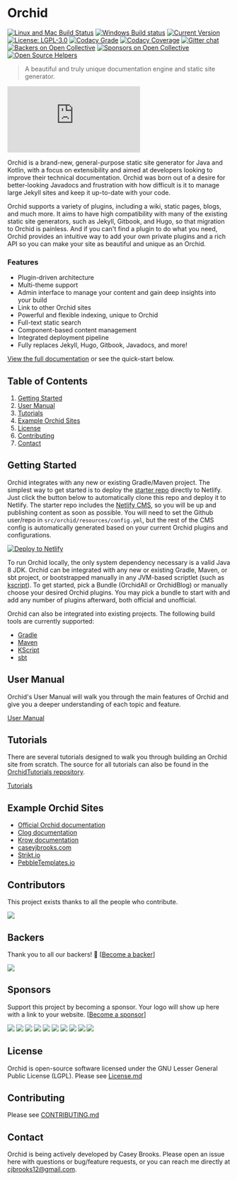 
# Orchid

[![Linux and Mac Build Status](https://travis-ci.org/orchidhq/orchid.svg?branch=dev "Linux and Mac Build Status")](https://travis-ci.org/orchidhq/orchid)
[![Windows Build status](https://ci.appveyor.com/api/projects/status/0358qdkmfhbqedo1/branch/dev?svg=true "Windows Build status")](https://ci.appveyor.com/project/cjbrooks12/orchid/branch/dev)
[![Current Version](https://api.bintray.com/packages/orchidhq/orchid/OrchidCore/images/download.svg "Current Version") ](https://bintray.com/orchidhq/orchid/OrchidCore/_latestVersion)
[![License: LGPL-3.0](https://img.shields.io/badge/License-LGPL%20v3-blue.svg "Licensed under LGPL-3.0")](http://www.gnu.org/licenses/lgpl-3.0)
[![Codacy Grade](https://api.codacy.com/project/badge/Grade/8bca7e84b6094c03ae1316278cf63ae1 "Codacy Grade")](https://www.codacy.com/app/cjbrooks12/Orchid?utm_source=github.com&amp;utm_medium=referral&amp;utm_content=orchidhq/orchid&amp;utm_campaign=Badge_Grade)
[![Codacy Coverage](https://api.codacy.com/project/badge/Coverage/8bca7e84b6094c03ae1316278cf63ae1 "Codacy Coverage")](https://www.codacy.com/app/cjbrooks12/Orchid?utm_source=github.com&utm_medium=referral&utm_content=orchidhq/orchid&utm_campaign=Badge_Coverage)
[![Gitter chat](https://img.shields.io/gitter/room/nwjs/nw.js.svg "Gitter Chat")](https://gitter.im/JavaEden/Orchid)
[![Backers on Open Collective](https://opencollective.com/orchidssg/backers/badge.svg)](#backers) 
[![Sponsors on Open Collective](https://opencollective.com/orchidssg/sponsors/badge.svg)](#sponsors) 
[![Open Source Helpers](https://www.codetriage.com/orchidhq/orchid/badges/users.svg)](https://www.codetriage.com/orchidhq/orchid)

> A beautiful and truly unique documentation engine and static site generator.

![Example Orchid site](https://cdn.statically.io/screenshot/orchid.run)

Orchid is a brand-new, general-purpose static site generator for Java and Kotlin, with a focus on extensibility and 
aimed at developers looking to improve their technical documentation. Orchid was born out of a desire for better-looking 
Javadocs and frustration with how difficult is it to manage large Jekyll sites and keep it up-to-date with your code.

Orchid supports a variety of plugins, including a wiki, static pages, blogs, and much more. It aims to have high 
compatibility with many of the existing static site generators, such as Jekyll, Gitbook, and Hugo, so that migration to 
Orchid is painless. And if you can't find a plugin to do what you need, Orchid provides an intuitive way to add your own 
private plugins and a rich API so you can make your site as beautiful and unique as an Orchid.

### Features

- Plugin-driven architecture
- Multi-theme support
- Admin interface to manage your content and gain deep insights into your build
- Link to other Orchid sites
- Powerful and flexible indexing, unique to Orchid
- Full-text static search
- Component-based content management
- Integrated deployment pipeline
- Fully replaces Jekyll, Hugo, Gitbook, Javadocs, and more!

[View the full documentation](https://orchid.run) or see the quick-start below.

## Table of Contents

1. [Getting Started](#getting-started)
1. [User Manual](#user-manual)
1. [Tutorials](#tutorials)
1. [Example Orchid Sites](#example-orchid-sites)
1. [License](#license)
1. [Contributing](#contributing)
1. [Contact](#contact)

## Getting Started

Orchid integrates with any new or existing Gradle/Maven project. The simplest way to get started is to deploy the 
[starter repo](https://github.com/orchidhq/OrchidStarter) directly to Netlify. Just click the button below to 
automatically clone this repo and deploy it to Netlify. The starter repo includes the 
[Netlify CMS](https://www.netlifycms.org/), so you will be up and publishing content as soon as possible. You will need 
to set the Github user/repo in `src/orchid/resources/config.yml`, but the rest of the CMS config is automatically 
generated based on your current Orchid plugins and configurations. 

[![Deploy to Netlify](https://www.netlify.com/img/deploy/button.svg)](https://app.netlify.com/start/deploy?repository=https://github.com/orchidhq/OrchidStarter)

To run Orchid locally, the only system dependency necessary is a valid Java 8 JDK. Orchid can be integrated with any new
 or existing Gradle, Maven, or sbt project, or bootstrapped manually in any JVM-based scriptlet (such as 
[kscript](https://github.com/holgerbrandl/kscript)). To get started, pick a Bundle (OrchidAll or OrchidBlog) or manually 
choose your desired Orchid plugins. You may pick a bundle to start with and add any number of plugins afterward, both 
official and unofficial.

Orchid can also be integrated into existing projects. The following build tools are currently supported:

- [Gradle](https://orchid.run/wiki/user-manual/getting-started/quickstart#gradle)
- [Maven](https://orchid.run/wiki/user-manual/getting-started/quickstart#maven)
- [KScript](https://orchid.run/wiki/user-manual/getting-started/quickstart#kscript)
- [sbt](https://orchid.run/wiki/user-manual/getting-started/quickstart#sbt)

## User Manual

Orchid's User Manual will walk you through the main features of Orchid and give you a deeper understanding of each topic
and feature.

[User Manual](https://orchid.run/wiki/user-manual)

## Tutorials

There are several tutorials designed to walk you through building an Orchid site from scratch. The source for all 
tutorials can also be found in the [OrchidTutorials repository](https://github.com/orchidhq/OrchidTutorials).

[Tutorials](https://orchid.run/wiki/learn)

## Example Orchid Sites

* [Official Orchid documentation](https://orchid.run)
* [Clog documentation](https://javaeden.github.io/Clog/)
* [Krow documentation](https://javaeden.github.io/Krow/)
* [caseyjbrooks.com](https://www.caseyjbrooks.com/)
* [Strikt.io](https://strikt.io/)
* [PebbleTemplates.io](https://pebbletemplates.io/)

## Contributors

This project exists thanks to all the people who contribute. 

<a href="https://github.com/orchidhq/orchid/graphs/contributors"><img src="https://opencollective.com/orchidssg/contributors.svg?width=890&button=false" /></a>

## Backers

Thank you to all our backers! 🙏 [[Become a backer](https://opencollective.com/orchidssg#backer)]

<a href="https://opencollective.com/orchidssg#backers" target="_blank"><img src="https://opencollective.com/orchidssg/backers.svg?width=890"></a>

## Sponsors

Support this project by becoming a sponsor. Your logo will show up here with a link to your website. [[Become a sponsor](https://opencollective.com/orchidssg#sponsor)]

<a href="https://opencollective.com/orchidssg/sponsor/0/website" target="_blank"><img src="https://opencollective.com/orchidssg/sponsor/0/avatar.svg"></a>
<a href="https://opencollective.com/orchidssg/sponsor/1/website" target="_blank"><img src="https://opencollective.com/orchidssg/sponsor/1/avatar.svg"></a>
<a href="https://opencollective.com/orchidssg/sponsor/2/website" target="_blank"><img src="https://opencollective.com/orchidssg/sponsor/2/avatar.svg"></a>
<a href="https://opencollective.com/orchidssg/sponsor/3/website" target="_blank"><img src="https://opencollective.com/orchidssg/sponsor/3/avatar.svg"></a>
<a href="https://opencollective.com/orchidssg/sponsor/4/website" target="_blank"><img src="https://opencollective.com/orchidssg/sponsor/4/avatar.svg"></a>
<a href="https://opencollective.com/orchidssg/sponsor/5/website" target="_blank"><img src="https://opencollective.com/orchidssg/sponsor/5/avatar.svg"></a>
<a href="https://opencollective.com/orchidssg/sponsor/6/website" target="_blank"><img src="https://opencollective.com/orchidssg/sponsor/6/avatar.svg"></a>
<a href="https://opencollective.com/orchidssg/sponsor/7/website" target="_blank"><img src="https://opencollective.com/orchidssg/sponsor/7/avatar.svg"></a>
<a href="https://opencollective.com/orchidssg/sponsor/8/website" target="_blank"><img src="https://opencollective.com/orchidssg/sponsor/8/avatar.svg"></a>
<a href="https://opencollective.com/orchidssg/sponsor/9/website" target="_blank"><img src="https://opencollective.com/orchidssg/sponsor/9/avatar.svg"></a>

## License

Orchid is open-source software licensed under the GNU Lesser General Public License (LGPL). Please see
[License.md](https://github.com/orchidhq/orchid/blob/dev/License.md)

## Contributing

Please see [CONTRIBUTING.md](https://github.com/orchidhq/orchid/blob/dev/.github/CONTRIBUTING.md)

## Contact

Orchid is being actively developed by Casey Brooks. Please open an issue here with questions or bug/feature requests, or
you can reach me directly at cjbrooks12@gmail.com.
